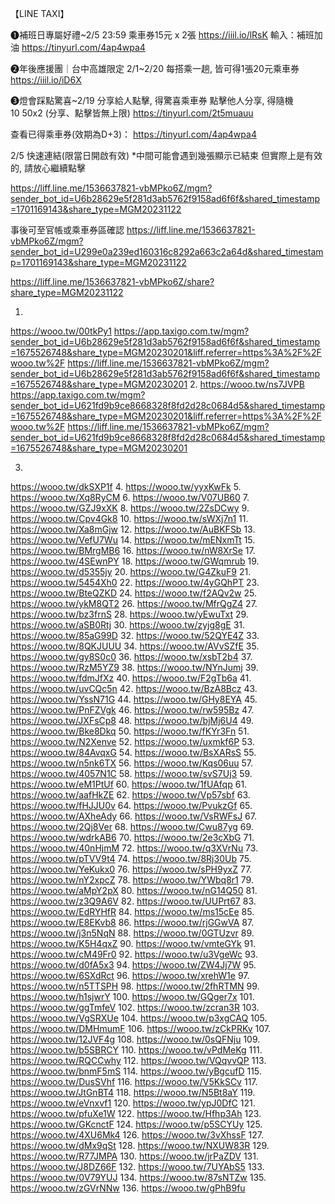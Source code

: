 【LINE TAXI】

➊補班日專屬好禮~2/5 23:59
乘車券15元 x 2張
https://iiil.io/lRsK
輸入：補班加油
https://tinyurl.com/4ap4wpa4

➋年後應援團｜台中高雄限定
2/1~2/20
每搭乘一趟, 皆可得1張20元乘車券
https://iiil.io/iD6X

➌燈會踩點驚喜~2/19
分享給人點擊, 得驚喜乘車券
點擊他人分享, 得隨機$10~$50x2
(分享、點擊皆無上限)
https://tinyurl.com/2t5muauu

查看已得乘車券(效期為D+3)：
https://tinyurl.com/4ap4wpa4

2/5 快速連結(限當日開啟有效)
*中間可能會遇到幾張顯示已結束
但實際上是有效的, 請放心繼續點擊

https://liff.line.me/1536637821-vbMPko6Z/mgm?sender_bot_id=U6b28629e5f281d3ab5762f9158ad6f6f&shared_timestamp=1701169143&share_type=MGM20231122


事後可至官帳或乘車券區確認
https://liff.line.me/1536637821-vbMPko6Z/mgm?sender_bot_id=U299e0a239ed160316c8292a663c2a64d&shared_timestamp=1701169143&share_type=MGM20231122

https://liff.line.me/1536637821-vbMPko6Z/share?share_type=MGM20231122

1. 
https://wooo.tw/00tkPy1 
https://app.taxigo.com.tw/mgm?sender_bot_id=U6b28629e5f281d3ab5762f9158ad6f6f&shared_timestamp=1675526748&share_type=MGM20230201&liff.referrer=https%3A%2F%2Fwooo.tw%2F
https://liff.line.me/1536637821-vbMPko6Z/mgm?sender_bot_id=U6b28629e5f281d3ab5762f9158ad6f6f&shared_timestamp=1675526748&share_type=MGM20230201
2. 
https://wooo.tw/ns7JVPB
https://app.taxigo.com.tw/mgm?sender_bot_id=U621fd9b9ce8668328f8fd2d28c0684d5&shared_timestamp=1675526748&share_type=MGM20230201&liff.referrer=https%3A%2F%2Fwooo.tw%2F
https://liff.line.me/1536637821-vbMPko6Z/mgm?sender_bot_id=U621fd9b9ce8668328f8fd2d28c0684d5&shared_timestamp=1675526748&share_type=MGM20230201


3. 
https://wooo.tw/dkSXP1f
4. 
https://wooo.tw/yyxKwFk
5. 
https://wooo.tw/Xq8RyCM
6. 
https://wooo.tw/V07UB60
7. 
https://wooo.tw/GZJ9xXK
8.
https://wooo.tw/2ZsDCwy
9. 
https://wooo.tw/Cpv4Gk8
10. 
https://wooo.tw/sWXj7n1
11. 
https://wooo.tw/Xa8mGjw
12. 
https://wooo.tw/AuBKFSb
13.
https://wooo.tw/VefU7Wu
14. 
https://wooo.tw/mENxmTt
15. 
https://wooo.tw/BMrgMB6
16. 
https://wooo.tw/nW8XrSe
17.
https://wooo.tw/4SEwnPY
18. 
https://wooo.tw/GWqmrub
19. 
https://wooo.tw/d5355jy
20. 
https://wooo.tw/G4ZkuF9
21. 
https://wooo.tw/5454Xh0
22.
https://wooo.tw/4yGQhPT
23. 
https://wooo.tw/BteQZKD
24.
https://wooo.tw/f2AQv2w
25.
https://wooo.tw/ykM8QT2
26.
https://wooo.tw/MfrQgZ4
27.
https://wooo.tw/bz3frnS
28. 
https://wooo.tw/yEwuTxt
29. 
https://wooo.tw/aSB0Rtj
30. 
https://wooo.tw/zyjg8gE
31. 
https://wooo.tw/85aG99D
32.
https://wooo.tw/52QYE4Z
33.
https://wooo.tw/8QKJUUU
34.
https://wooo.tw/AVvSZfE
35.
https://wooo.tw/gy8S0c0
36.
https://wooo.tw/xsbT2b4
37.
https://wooo.tw/RzM5YZ9
38.
https://wooo.tw/NYnJumj
39.
https://wooo.tw/fdmJfXz
40.
https://wooo.tw/F2gTb6a
41.
https://wooo.tw/uvCQc5n
42.
https://wooo.tw/BzA8Bcz
43.
https://wooo.tw/YssN71G
44.
https://wooo.tw/GHy8EYA
45.
https://wooo.tw/PnFZVgk
46.
https://wooo.tw/rw595Bz
47.
https://wooo.tw/JXFsCp8
48.
https://wooo.tw/bjMj6U4
49.
https://wooo.tw/Bke8Dkq
50.
https://wooo.tw/fKYr3Fn
51.
https://wooo.tw/N2Xenve
52.
https://wooo.tw/uxmkf6P
53.
https://wooo.tw/84AvqxG
54. 
https://wooo.tw/BsXARsS
55. 
https://wooo.tw/n5nk6TX
56.
https://wooo.tw/Kqs06uu
57. 
https://wooo.tw/4057N1C
58. 
https://wooo.tw/svS7Uj3
59.
https://wooo.tw/eM1PtUf
60.
https://wooo.tw/1fUAfqp
61.
https://wooo.tw/aafHkZE
62.
https://wooo.tw/Vp57sbf
63.
https://wooo.tw/fHJJU0v
64.
https://wooo.tw/PvukzGf
65.
https://wooo.tw/AXheAdy
66.
https://wooo.tw/VsRWFsJ
67.
https://wooo.tw/2Qj8Ver
68.
https://wooo.tw/Cwu87yg
69.
https://wooo.tw/wdrkAB6
70.
https://wooo.tw/2e3cXbG
71.
https://wooo.tw/40nHjmM
72.
https://wooo.tw/q3XVrNu
73.
https://wooo.tw/pTVV9t4
74.
https://wooo.tw/8Rj30Ub
75.
https://wooo.tw/YeKukx0
76.
https://wooo.tw/sPH9yxZ
77.
https://wooo.tw/nY2xpcZ
78.
https://wooo.tw/YWbq8r1
79.
https://wooo.tw/aMpY2pX
80.
https://wooo.tw/nG14Q50
81.
https://wooo.tw/z3Q9A6V
82.
https://wooo.tw/UUPrt67
83.
https://wooo.tw/EdRYHfR
84.
https://wooo.tw/ms15cEe
85.
https://wooo.tw/E8EKvb8
86.
https://wooo.tw/rjGGwVA
87.
https://wooo.tw/j3n5NqN
88.
https://wooo.tw/0GTUzvr
89.
https://wooo.tw/K5H4qxZ
90.
https://wooo.tw/vmteGYk
91.
https://wooo.tw/cM49Fr0
92.
https://wooo.tw/u3VgeWc
93.
https://wooo.tw/d0fA5x3
94.
https://wooo.tw/ZW4Jj7W
95.
https://wooo.tw/6SXdRct
96.
https://wooo.tw/xrehW1e
97.
https://wooo.tw/n5TTSPH
98.
https://wooo.tw/2fhRTMN
99.
https://wooo.tw/h1sjwrY
100.
https://wooo.tw/GQger7x
101.
https://wooo.tw/ggTmfeV
102.
https://wooo.tw/zcran3R
103.
https://wooo.tw/VgSRXUe
104.
https://wooo.tw/p3xgCAQ
105.
https://wooo.tw/DMHmumF
106.
https://wooo.tw/zCkPRKv
107.
https://wooo.tw/12JVF4g
108.
https://wooo.tw/0sQFNju
109.
https://wooo.tw/b5SBRCY
110.
https://wooo.tw/vPdMeKg
111.
https://wooo.tw/RQCCwhy
112.
https://wooo.tw/VQqvvQP
113.
https://wooo.tw/bnmF5mS
114.
https://wooo.tw/yBgcufD
115.
https://wooo.tw/DusSVhf
116.
https://wooo.tw/V5KkSCv
117.
https://wooo.tw/JtGnBT4
118.
https://wooo.tw/N5Bt8aY
119.
https://wooo.tw/eVnxvf1
120.
https://wooo.tw/ypJ0DfC
121.
https://wooo.tw/pfuXe1W
122.
https://wooo.tw/Hfhp3Ah
123.
https://wooo.tw/GKcnctF
124.
https://wooo.tw/p5SCYUy
125.
https://wooo.tw/4XU6Mk4
126.
https://wooo.tw/3vXhssF
127.
https://wooo.tw/dMx9qSt
128.
https://wooo.tw/NXUW83R
129.
https://wooo.tw/R77JMPA
130.
https://wooo.tw/jrPaZDV
131.
https://wooo.tw/J8DZ66F
132.
https://wooo.tw/7UYAbS5
133.
https://wooo.tw/0V79YUJ
134.
https://wooo.tw/87sNTZw
135.
https://wooo.tw/zGVrNNw
136.
https://wooo.tw/gPhB9fu
